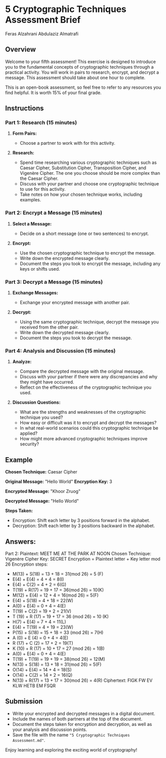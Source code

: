 # 5 Cryptographic Techniques Assessment Brief
Feras Alzahrani
Abdulaziz Almatrafi
## Overview

Welcome to your fifth assessment! This exercise is designed to introduce you to the fundamental concepts of cryptographic techniques through a practical activity. You will work in pairs to research, encrypt, and decrypt a message. This assessment should take about one hour to complete.

This is an open-book assessment, so feel free to refer to any resources you find helpful. It is worth 15% of your final grade.

## Instructions

### Part 1: Research (15 minutes)

1. **Form Pairs:**
   - Choose a partner to work with for this activity.

2. **Research:**
   - Spend time researching various cryptographic techniques such as Caesar Cipher, Substitution Cipher, Transposition Cipher, and Vigenère Cipher. The one you choose should be more complex than the Caesar Cipher.
   - Discuss with your partner and choose one cryptographic technique to use for this activity.
   - Take notes on how your chosen technique works, including examples.

### Part 2: Encrypt a Message (15 minutes)

1. **Select a Message:**
   - Decide on a short message (one or two sentences) to encrypt.

2. **Encrypt:**
   - Use the chosen cryptographic technique to encrypt the message.
   - Write down the encrypted message clearly.
   - Document the steps you took to encrypt the message, including any keys or shifts used.

### Part 3: Decrypt a Message (15 minutes)

1. **Exchange Messages:**
   - Exchange your encrypted message with another pair.

2. **Decrypt:**
   - Using the same cryptographic technique, decrypt the message you received from the other pair.
   - Write down the decrypted message clearly.
   - Document the steps you took to decrypt the message.

### Part 4: Analysis and Discussion (15 minutes)

1. **Analyze:**
   - Compare the decrypted message with the original message.
   - Discuss with your partner if there were any discrepancies and why they might have occurred.
   - Reflect on the effectiveness of the cryptographic technique you used.

2. **Discussion Questions:**
   - What are the strengths and weaknesses of the cryptographic technique you used?
   - How easy or difficult was it to encrypt and decrypt the messages?
   - In what real-world scenarios could this cryptographic technique be applied?
   - How might more advanced cryptographic techniques improve security?

## Example

**Chosen Technique:** Caesar Cipher

**Original Message:** "Hello World"
**Encryption Key:** 3

**Encrypted Message:** "Khoor Zruog"

**Decrypted Message:** "Hello World"

**Steps Taken:**

- Encryption: Shift each letter by 3 positions forward in the alphabet.
- Decryption: Shift each letter by 3 positions backward in the alphabet.

## Answers:
Part 2:
Plaintext: MEET ME AT THE PARK AT NOON
Chosen Technique: Vigenère Cipher
Key: SECRET
Encryption = Plaintext letter + Key letter mod 26
Encryption steps:
- M(13) + S(18) = 13 + 18 = 31(mod 26) = 5 (F)
- E(4) + E(4) = 4 + 4 = 8(I)
- E(4) + C(2) = 4 + 2 = 6(G)
- T(19) + R(17) = 19 + 17 = 36(mod 26) = 10(K)
- M(12) + E(4) = 12 + 4 = 16(mod 26) = 5(F)
- E(4) + S(18) = 4 + 18 = 22(W)
- A(0) + E(4) = 0 + 4 = 4(E)
- T(19) + C(2) = 19 + 2 = 21(V)
- T (19) + R (17) = 19 + 17 = 36 (mod 26) = 10 (K)
- H(7) + E(4) = 7 + 4 = 11(L)
- E(4) + T(19) = 4 + 19 = 23(W)
- P(15) + S(18) = 15 + 18 = 33 (mod 26) = 7(H)
- A (0) + E (4) = 0 + 4 = 4(E)
- R (17) + C (2) = 17 + 2 = 19(T)
- K (10) + R (17) = 10 + 17 = 27 (mod 26) = 1(B)
- A(0) + E(4) = 0 + 4 = 4(E)
- T(19) + T(19) = 19 + 19 = 38(mod 26) = 12(M)
- N(13) + S(18) = 13 + 18 = 31(mod 26) = 5(F)
- O(14) + E(4) = 14 + 4 = 18(S)
- O(14) + C(2) = 14 + 2 = 16(Q)
- N(13) + R(17) = 13 + 17 = 30(mod 26) = 4(R)
Ciphertext: FIGK FW EV KLW HETB EM FSQR

## Submission

- Write your encrypted and decrypted messages in a digital document.
- Include the names of both partners at the top of the document.
- Document the steps taken for encryption and decryption, as well as your analysis and discussion points.
- Save the file with the name `"5 Cryptographic Techniques Assessment.md"`.

Enjoy learning and exploring the exciting world of cryptography!
